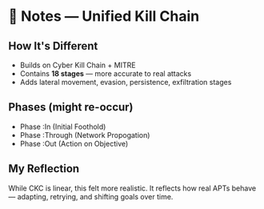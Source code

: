 # 🧬 Notes — Unified Kill Chain

## How It's Different

- Builds on Cyber Kill Chain + MITRE
- Contains **18 stages** — more accurate to real attacks
- Adds lateral movement, evasion, persistence, exfiltration stages

## Phases (might re-occur)

- Phase :In (Initial Foothold)
- Phase :Through (Network Propogation)
- Phase :Out (Action on Objective)

## My Reflection

While CKC is linear, this felt more realistic. It reflects how real APTs behave — adapting, retrying, and shifting goals over time.

